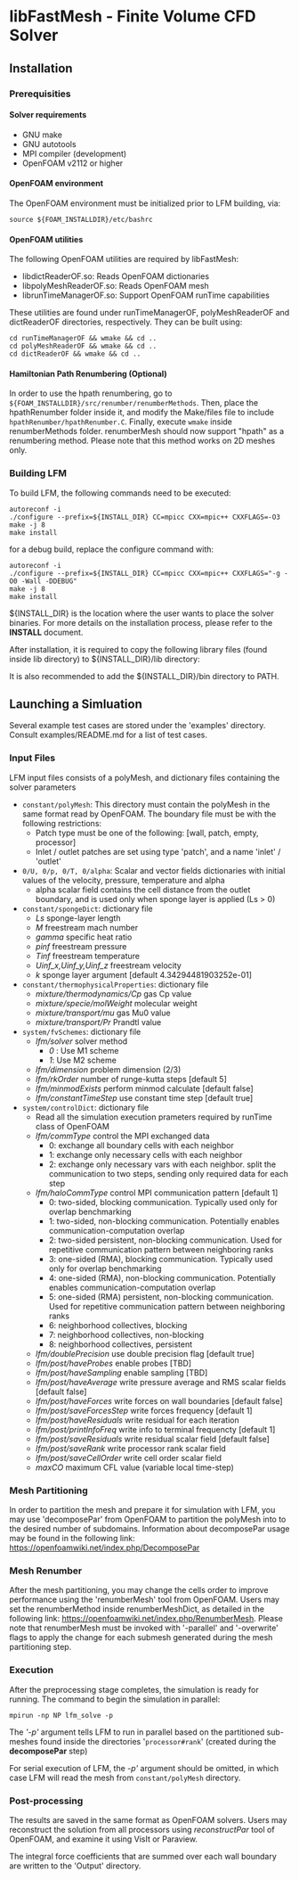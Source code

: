 ﻿# libFastMesh - Finite Volume CFD Solver

## Installation

### Prerequisities

#### Solver requirements
- GNU make
- GNU autotools
- MPI compiler (development)
- OpenFOAM v2112 or higher

#### OpenFOAM environment
The OpenFOAM environment must be initialized prior to LFM building, via:
```[bash]
source ${FOAM_INSTALLDIR}/etc/bashrc
```

#### OpenFOAM utilities
The following OpenFOAM utilities are required by libFastMesh:
 - libdictReaderOF.so: Reads OpenFOAM dictionaries
 - libpolyMeshReaderOF.so: Reads OpenFOAM mesh
 - librunTimeManagerOF.so: Support OpenFOAM runTime capabilities

These utilities are found under runTimeManagerOF, polyMeshReaderOF and dictReaderOF directories, respectively. They can be built using:
```[bash]
cd runTimeManagerOF && wmake && cd ..
cd polyMeshReaderOF && wmake && cd ..
cd dictReaderOF && wmake && cd ..
```

#### Hamiltonian Path Renumbering (Optional)
In order to use the hpath renumbering, go to `${FOAM_INSTALLDIR}/src/renumber/renumberMethods`. 
Then, place the hpathRenumber folder inside it, and modify the Make/files file to include `hpathRenumber/hpathRenumber.C`.
Finally, execute `wmake` inside renumberMethods folder. renumberMesh should now support "hpath" as a renumbering method.
Please note that this method works on 2D meshes only.

### Building LFM
To build LFM, the following commands need to be executed:
```[bash]
autoreconf -i
./configure --prefix=${INSTALL_DIR} CC=mpicc CXX=mpic++ CXXFLAGS=-O3
make -j 8
make install
```

for a debug build, replace the configure command with:
```[bash]
autoreconf -i
./configure --prefix=${INSTALL_DIR} CC=mpicc CXX=mpic++ CXXFLAGS="-g -O0 -Wall -DDEBUG"
make -j 8
make install
```
 
${INSTALL_DIR} is the location where the user wants to place the solver binaries.
For more details on the installation process, please refer to the **INSTALL** document.

After installation, it is required to copy the following library files (found inside lib directory) to ${INSTALL_DIR}/lib directory:


It is also recommended to add the ${INSTALL_DIR}/bin directory to PATH.


## Launching a Simluation

Several example test cases are stored under the 'examples' directory. Consult examples/README.md for a list of test cases.

### Input Files
LFM input files consists of a polyMesh, and dictionary files containing the solver parameters

 - `constant/polyMesh`: This directory must contain the polyMesh in the same format read by OpenFOAM. The boundary file must be with the following restrictions:
	 - Patch type must be one of the following: [wall, patch, empty, processor]
	 - Inlet / outlet patches are set using type 'patch', and a name 'inlet' / 'outlet'
 - `0/U, 0/p, 0/T, 0/alpha`: Scalar and vector fields dictionaries with initial values of the velocity, pressure, temperature and alpha
	 - alpha scalar field contains the cell distance from the outlet boundary, and is used only when sponge layer is applied (Ls > 0)
 - `constant/spongeDict`: dictionary file
	 - *Ls* sponge-layer length
	 - *M* freestream mach number
	 - *gamma* specific heat ratio
	 - *pinf* freestream pressure
	 - *Tinf* freestream temperature
	 - *Uinf_x,Uinf_y,Uinf_z* freestream velocity
	 - *k* sponge layer argument [default 4.34294481903252e-01]
 - `constant/thermophysicalProperties`: dictionary file
	 - *mixture/thermodynamics/Cp* gas Cp value
	 - *mixture/specie/molWeight* molecular weight
	 - *mixture/transport/mu* gas Mu0 value
	 - *mixture/transport/Pr* Prandtl value
 - `system/fvSchemes`: dictionary file
	 - *lfm/solver* solver method 
		 - *0* : Use M1 scheme
		 - *1*: Use M2 scheme
	 - *lfm/dimension* problem dimension (2/3)
	 - *lfm/rkOrder* number of runge-kutta steps [default 5]
	 - *lfm/minmodExists* perform minmod calculate [default false]
	 - *lfm/constantTimeStep* use constant time step [default true]
 - `system/controlDict`: dictionary file
	 - Read all the simulation execution prameters required by runTime class of OpenFOAM
	 - *lfm/commType* control the MPI exchanged data
		 - 0: exchange all boundary cells with each neighbor
		 - 1: exchange only necessary cells with each neighbor
		 - 2: exchange only necessary vars with each neighbor. split the communication to two steps, sending only required data for each step
	 - *lfm/haloCommType* control MPI communication pattern [default 1]
		 - 0: two-sided, blocking communication. Typically used only for overlap benchmarking
		 - 1: two-sided, non-blocking communication. Potentially enables communication-computation overlap
		 - 2: two-sided persistent, non-blocking communication. Used for repetitive communication pattern between neighboring ranks
		 - 3: one-sided (RMA), blocking communication. Typically used only for overlap benchmarking
		 - 4: one-sided (RMA), non-blocking communication. Potentially enables communication-computation overlap
		 - 5: one-sided (RMA) persistent, non-blocking communication. Used for repetitive communication pattern between neighboring ranks
		 - 6: neighborhood collectives, blocking
		 - 7: neighborhood collectives, non-blocking
		 - 8: neighborhood collectives, persistent
	 - *lfm/doublePrecision* use double precision flag [default true]
	 - *lfm/post/haveProbes* enable probes [TBD]
	 - *lfm/post/haveSampling* enable sampling [TBD]
	 - *lfm/post/haveAverage* write pressure average and RMS scalar fields [default false]
	 - *lfm/post/haveForces* write forces on wall boundaries [default false]
 	 - *lfm/post/saveForcesStep* write forces frequency [default 1]
	 - *lfm/post/haveResiduals* write residual for each iteration
	 - *lfm/post/printInfoFreq* write info to terminal frequencty [default 1]
	 - *lfm/post/saveResiduals* write residual scalar field [default false]
	 - *lfm/post/saveRank* write processor rank scalar field
	 - *lfm/post/saveCellOrder* write cell order scalar field
	 - *maxCO* maximum CFL value (variable local time-step)


### Mesh Partitioning
In order to partition the mesh and prepare it for simulation with LFM, you may use 'decomposePar' from OpenFOAM to partition the polyMesh into to the desired number of subdomains.
Information about decomposePar usage may be found in the following link: https://openfoamwiki.net/index.php/DecomposePar

### Mesh Renumber
After the mesh partitioning, you may change the cells order to improve performance using the 'renumberMesh' tool from OpenFOAM. 
Users may set the renumberMethod inside renumberMeshDict, as detailed in the following link: https://openfoamwiki.net/index.php/RenumberMesh.
Please note that renumberMesh must be invoked with '-parallel' and '-overwrite' flags to apply the change for each submesh generated during the mesh partitioning step.
 
### Execution
After the preprocessing stage completes, the simulation is ready for running. The command to begin the simulation in parallel:

```[bash]
mpirun -np NP lfm_solve -p
```
The *'-p'* argument tells LFM to run in parallel based on the partitioned sub-meshes found inside the directories '`processor#rank`' (created during the **decomposePar** step)

For serial execution of LFM, the *-p'* argument should be omitted, in which case LFM will read the mesh from `constant/polyMesh` directory.
  
### Post-processing
The results are saved in the same format as OpenFOAM solvers. Users may reconstruct the solution from all processors using *reconstructPar* tool of OpenFOAM, and examine it using VisIt or Paraview.

The integral force coefficients that are summed over each wall boundary are written to the 'Output' directory.
